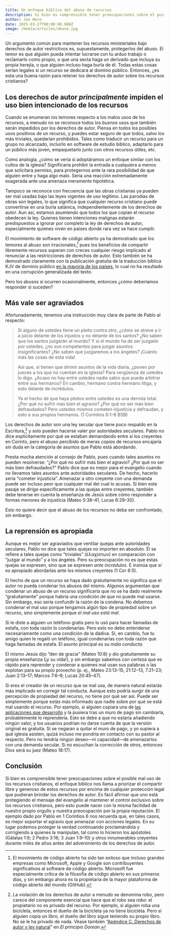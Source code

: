 ```yaml
---
title: Un enfoque bíblico del abuso de recursos
description: Si bien es comprensible tener preocupaciones sobre el posible mal uso de los recursos cristianos, el enfoque bíblico nos llama a priorizar el compartir libre y generoso de estos recursos por encima de cualquier protección legal que pudieran brindar los derechos de autor.
author: Jon Here
date: 2025-03-27T00:00:00.000Z
image: /media/articles/abuse.jpg
---
```



Un argumento común para mantener los recursos ministeriales bajo derechos de autor restrictivos es, supuestamente, protegerlos del abuso. El temor es que alguien pueda intentar lucrarse con tu arduo trabajo o reclamarlo como propio, o que una secta haga un derivado que incluya su propia herejía, o que alguien incluso haga burla de él. Todas estas cosas serían legales si un recurso se dedicara al dominio público. Entonces, ¿es esta una buena razón para retener los derechos de autor sobre los recursos cristianos?


## Los derechos de autor _principalmente_ impiden el uso bien intencionado de los recursos

Cuando se enumeran los temores respecto a los malos usos de los recursos, a menudo no se reconoce todos los _buenos_ usos que también serán impedidos por los derechos de autor. Piensa en todos los posibles usos positivos de un recurso, y puedes estar seguro de que todos, salvo los más triviales, quedarían prohibidos. Tales como traducir un recurso para un grupo no alcanzado, incluirlo en software de estudio bíblico, adaptarlo para un público más joven, empaquetarlo junto con otros recursos útiles, etc.

Como analogía, ¿cómo se vería si adoptáramos un enfoque similar con los cultos de la iglesia? Significaría prohibir la entrada a cualquiera a menos que solicitara permiso, para protegernos ante la rara posibilidad de que alguien entre y haga algo malo. Sería una reacción extremadamente exagerada ante una amenaza meramente hipotética.

Tampoco se reconoce con frecuencia que las obras cristianas ya pueden ser mal usadas bajo las leyes vigentes de uso legítimo. Las parodias de obras son legales, lo que significa que cualquier recurso cristiano puede convertirse en una burla satánica, independientemente de los derechos de autor. Aun así, estamos asumiendo que todos los que copian el recurso obedecen la ley. Quienes tienen intenciones malignas estarán predispuestos a ignorar por completo la ley de derechos de autor, especialmente quienes viven en países donde rara vez se hace cumplir.

El movimiento de software de código abierto ya ha demostrado que los temores al abuso son irracionales,[^1] pues los beneficios de compartir libremente recursos superan con creces cualquier riesgo implicado al renunciar a las restricciones de derechos de autor. Esto también se ha demostrado claramente con la publicación gratuita de la traducción bíblica KJV de dominio público [en la mayoría de los países](https://sellingjesus.org/articles/kjv), lo cual no ha resultado en una corrupción generalizada del texto.

Pero los abusos sí ocurren ocasionalmente, entonces ¿cómo deberíamos responder si suceden?


## Más vale ser agraviados

Afortunadamente, tenemos una instrucción muy clara de parte de Pablo al respecto:

> Si alguno de ustedes tiene un pleito contra otro, ¿cómo se atreve a ir a juicio delante de los injustos y no delante de los santos? ¿No saben que los santos juzgarán al mundo? Y si el mundo ha de ser juzgado por ustedes, ¿no son competentes para juzgar asuntos insignificantes? ¿No saben que juzgaremos a los ángeles? ¡Cuánto más las cosas de esta vida!
>
> Así que, si tienen que dirimir asuntos de la vida diaria, ¿ponen por jueces a los que no cuentan en la iglesia? Para vergüenza de ustedes lo digo. ¿Acaso no hay entre ustedes nadie sabio que pueda arbitrar entre sus hermanos? En cambio, hermano contra hermano litiga, y esto delante de incrédulos.
>
> Ya el hecho de que haya pleitos entre ustedes es una derrota total. ¿Por qué no sufrir más bien el agravio? ¿Por qué no ser más bien defraudados? Pero ustedes mismos cometen injusticia y defraudan, y esto a sus propios hermanos. (1 Corintios 6:1–8 BSB)

Los derechos de autor son una ley secular que tiene poco respaldo en la Escritura,[^2] y solo pueden hacerse valer por autoridades seculares. Pablo no dice explícitamente por qué se estaban demandando entre sí los creyentes en Corinto, pero el abuso percibido de meras _copias_ de recursos encajaría sin duda en la categoría de asuntos que Pablo está abordando.

Presta mucha atención al consejo de Pablo, pues cuando tales asuntos no pueden resolverse: “¿Por qué no sufrir más bien el agravio? ¿Por qué no ser más bien defraudados?” Pablo dice que es mejor para el evangelio cuando _no_ llevamos tales asuntos ante autoridades seculares. De hecho, hacerlo sería “cometer injusticia”. Amenazar a otro creyente con una demanda puede ser incluso peor que cualquier mal del cual lo acusas. Si bien este pasaje se dirige específicamente a las quejas entre creyentes, también debe tenerse en cuenta la enseñanza de Jesús sobre cómo responder a formas menores de injusticia (Mateo 5:38–41, Lucas 6:29–30).

Esto no quiere decir que el abuso de los recursos no deba ser confrontado, sin embargo.


## La reprensión es apropiada

Aunque es mejor ser agraviados que ventilar quejas ante autoridades seculares, Pablo no dice que tales quejas no importen en absoluto. Él se refiere a tales quejas como “triviales” (ἐλαχίστων) en comparación con “juzgar al mundo” y a los ángeles. Pero su preocupación no es que estas quejas se expresen, sino que se expresen _ante incrédulos_. E insinúa que _sí_ es apropiado abordarlas ante los mismos creyentes (1 Cor 6:5).

El hecho de que un recurso se haya dado gratuitamente no significa que el autor no pueda condenar los abusos del mismo. Algunos argumentan que condenar un abuso de un recurso significaría que no se ha dado realmente “gratuitamente” porque habría una condición de que no puede mal usarse. Sin embargo, eso sería confundir la razón de la condena. No debemos condenar el mal uso porque tengamos algún tipo de propiedad sobre un recurso, sino simplemente porque _el mal uso está mal_.

Si le diste a alguien un teléfono gratis pero lo usó para hacer llamadas de estafa, con toda razón lo condenarías. Pero esto no debe entenderse necesariamente como una condición de la dádiva. Si, en cambio, fue tu amigo quien le regaló un teléfono, igual condenarías con toda razón que haga llamadas de estafa. El asunto principal es su _mala conducta_.

El mismo Jesús dijo “den de gracia” (Mateo 10:8) y dio gratuitamente su propia enseñanza (¡y su vida!), y sin embargo sabemos con certeza que es rápido para reprender y condenar a quienes mal usan sus palabras o las explotan para su propio provecho (p. ej., Mateo 23:13–15, 21:12–13, 7:21–23; Juan 2:13–17; Marcos 7:6–9; Lucas 20:45–47).

Si eres el creador de un recurso que se mal usa, de manera natural estarás más implicado en corregir tal conducta. Aunque esto podría surgir de una percepción de propiedad del recurso, no tiene por qué ser así. Puede ser simplemente porque estás más informado que nadie sobre por qué se está mal usando el recurso. Por ejemplo, si alguien copiara una de [las aplicaciones que desarrollo](https://gracious.tech) y la pusiera tras un muro de pago sin cambiarla, probablemente lo reprendería. Esto se debe a que no estaría añadiendo ningún valor, y los usuarios podrían no darse cuenta de que la versión original es gratuita. Si se negaran a quitar el muro de pago, y yo supiera a qué iglesia asisten, quizá incluso me pondría en contacto con su pastor al respecto. Pero no tendría ningún deseo—ni capacidad—de amenazarlos con una demanda secular. Si no escuchan la corrección de otros, entonces Dios será su juez (Mateo 18:17).


## Conclusión

Si bien es comprensible tener preocupaciones sobre el posible mal uso de los recursos cristianos, el enfoque bíblico nos llama a priorizar el compartir libre y generoso de estos recursos por encima de cualquier protección legal que pudieran brindar los derechos de autor. Es fácil afirmar que uno está protegiendo el mensaje del evangelio al mantener el control exclusivo sobre los recursos cristianos, pero esto puede nacer con la misma facilidad de nuestro propio orgullo y nuestra preocupación por la propia reputación. El ejemplo dado por Pablo en 1 Corintios 6 nos recuerda que, en tales casos, es mejor soportar el agravio que amenazar con acciones legales. En su lugar podemos proteger la verdad continuando proclamándola y corrigiendo a quienes la manipulan, tal como lo hicieron los apóstoles (Gálatas 1:9; 2 Pedro 3:16; 3 Juan 1:9–10) y otros innumerables creyentes durante miles de años antes del advenimiento de los derechos de autor.


[^1]: El movimiento de código abierto ha sido tan exitoso que incluso grandes empresas como Microsoft, Apple y Google son contribuyentes significativos al software de código abierto. Microsoft fue especialmente crítica de la filosofía de código abierto en sus primeros días, y sin embargo ahora es la propietaria de la mayor plataforma de código abierto del mundo (GitHub).

[^2]: La violación de los derechos de autor a menudo se denomina robo, pero carece del componente esencial que hace que el robo sea _robo_: el propietario no es privado del recurso. Por ejemplo, si alguien roba una bicicleta, entonces el dueño de la bicicleta ya no tiene bicicleta. Pero si alguien copia un libro, el dueño del libro sigue teniendo su propio libro. No se le ha privado de nada. Véase también “[Apéndice C. Derechos de autor y ley natural](https://thedoreanprinciple.org/#aC)” en _El principio Dorean_.
